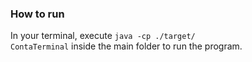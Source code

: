 ### How to run

In your terminal, execute <code>java -cp ./target/ ContaTerminal</code> inside the main folder to run the program.
